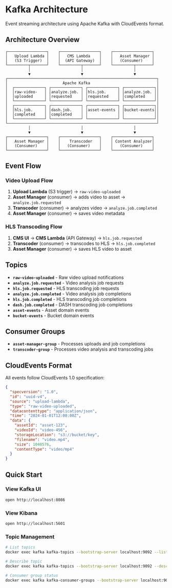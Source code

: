 # Kafka Architecture

Event streaming architecture using Apache Kafka with CloudEvents format.

## Architecture Overview

```
┌─────────────────┐    ┌─────────────────┐    ┌─────────────────┐
│   Upload Lambda │    │   CMS Lambda    │    │   Asset Manager │
│   (S3 Trigger)  │    │  (API Gateway)  │    │   (Consumer)    │
└─────────┬───────┘    └─────────┬───────┘    └─────────┬───────┘
          │                      │                      │
          ▼                      ▼                      ▼
┌─────────────────────────────────────────────────────────────────┐
│                        Apache Kafka                             │
│  ┌─────────────┐ ┌─────────────┐ ┌─────────────┐ ┌─────────────┐│
│  │raw-video-   │ │analyze.job. │ │hls.job.     │ │analyze.job. ││
│  │uploaded     │ │requested    │ │requested    │ │completed    ││
│  └─────────────┘ └─────────────┘ └─────────────┘ └─────────────┘│
│  ┌─────────────┐ ┌─────────────┐ ┌─────────────┐ ┌─────────────┐│
│  │hls.job.     │ │dash.job.    │ │asset-events │ │bucket-events││
│  │completed    │ │completed    │ │             │ │             ││
│  └─────────────┘ └─────────────┘ └─────────────┘ └─────────────┘│
└─────────────────────────────────────────────────────────────────┘
          │                      │                      │
          ▼                      ▼                      ▼
┌─────────────────┐    ┌─────────────────┐    ┌─────────────────┐
│   Asset Manager │    │    Transcoder   │    │ Content Analyzer│
│   (Consumer)    │    │   (Consumer)    │    │   (Consumer)    │
└─────────────────┘    └─────────────────┘    └─────────────────┘
```

## Event Flow

### Video Upload Flow
1. **Upload Lambda** (S3 trigger) → `raw-video-uploaded`
2. **Asset Manager** (consumer) → adds video to asset → `analyze.job.requested`
3. **Transcoder** (consumer) → analyzes video → `analyze.job.completed`
4. **Asset Manager** (consumer) → saves video metadata

### HLS Transcoding Flow
1. **CMS UI** → **CMS Lambda** (API Gateway) → `hls.job.requested`
2. **Transcoder** (consumer) → transcodes to HLS → `hls.job.completed`
3. **Asset Manager** (consumer) → saves HLS video to asset

## Topics

- **`raw-video-uploaded`** - Raw video upload notifications
- **`analyze.job.requested`** - Video analysis job requests
- **`hls.job.requested`** - HLS transcoding job requests
- **`analyze.job.completed`** - Video analysis job completions
- **`hls.job.completed`** - HLS transcoding job completions
- **`dash.job.completed`** - DASH transcoding job completions
- **`asset-events`** - Asset domain events
- **`bucket-events`** - Bucket domain events

## Consumer Groups

- **`asset-manager-group`** - Processes uploads and job completions
- **`transcoder-group`** - Processes video analysis and transcoding jobs

## CloudEvents Format

All events follow CloudEvents 1.0 specification:

```json
{
  "specversion": "1.0",
  "id": "uuid-v4",
  "source": "upload-lambda",
  "type": "raw-video-uploaded",
  "datacontenttype": "application/json",
  "time": "2024-01-01T12:00:00Z",
  "data": {
    "assetId": "asset-123",
    "videoId": "video-456",
    "storageLocation": "s3://bucket/key",
    "filename": "video.mp4",
    "size": 1048576,
    "contentType": "video/mp4"
  }
}
```

## Quick Start

### View Kafka UI
```bash
open http://localhost:8086
```

### View Kibana
```bash
open http://localhost:5601
```

### Topic Management
```bash
# List topics
docker exec kafka kafka-topics --bootstrap-server localhost:9092 --list

# Describe topic
docker exec kafka kafka-topics --bootstrap-server localhost:9092 --describe --topic raw-video-uploaded

# Consumer group status
docker exec kafka kafka-consumer-groups --bootstrap-server localhost:9092 --list
```
